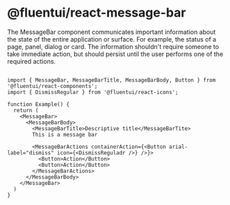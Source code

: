 # @fluentui/react-message-bar

The MessageBar component communicates important information about the state of the entire application or surface.
For example, the status of a page, panel, dialog or card. The information shouldn't require someone
to take immediate action, but should persist until the user performs one of the required actions.

```tsx

import { MessageBar, MessageBarTitle, MessageBarBody, Button } from '@fluentui/react-components';
import { DismissRegular } from '@fluentui/react-icons';

function Example() {
  return (
    <MessageBar>
      <MessageBarBody>
        <MessageBarTitle>Descriptive title</MessageBarTite>
        This is a message bar

        <MessageBarActions containerAction={<Button arial-label="dismiss" icon={<DismissReguladr />} />}>
          <Button>Action</Button>
          <Button>Action</Button>
        </MessageBarActions>
      </MessageBarBody>
    </MessageBar>
  )
}
```
